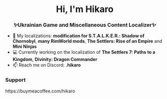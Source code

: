 <h1 align="center">Hi, I'm Hikaro</h1>
<h3 align="center">✨Ukrainian Game and Miscellaneous Content Localizer✨</h3>

- 📌 My localizations: <b>modification for S.T.A.L.K.E.R.: Shadow of Chornobyl</b>, <b>many RimWorld mods</b>, <b>The Settlers: Rise of an Empire</b> and <b>Mini Ninjas</b>
- 💻 Currently working on the localization of <b>The Settlers 7: Paths to a Kingdom</b>, <b>Divinity: Dragon Commander</b>
- 📫 Reach me on Discord: <b>.hikaro</b>

<h3>Support</h3>
https://buymeacoffee.com/hikaro
